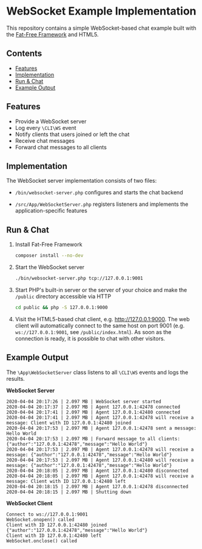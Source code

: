 # WebSocket Example Implementation

This repository contains a simple WebSocket-based chat example built with the [Fat-Free Framework](https://fatfreeframework.com) and HTML5.

## Contents

* [Features](#features)
* [Implementation](#implementation)
* [Run & Chat](#run---chat)
* [Example Output](#example-output)

## Features

-   Provide a WebSocket server
-   Log every `\CLI\WS` event
-   Notify clients that users joined or left the chat
-   Receive chat messages
-   Forward chat messages to all clients

## Implementation

The WebSocket server implementation consists of two files:

-   `/bin/websocket-server.php` configures and starts the chat backend

-   `/src/App/WebSocketServer.php` registers listeners and implements the application-specific features

## Run & Chat

1.  Install Fat-Free Framework

    ```bash
    composer install --no-dev
    ```

2.  Start the WebSocket server

    ```bash
    ./bin/websocket-server.php tcp://127.0.0.1:9001
    ```

3.  Start PHP's built-in server or the server of your choice
    and make the `/public` directory accessible via HTTP

    ```bash
    cd public && php -S 127.0.0.1:9000
    ```

4.  Visit the HTML5-based chat client, e.g. http://127.0.0.1:9000.
    The web client will automatically connect to the same host on port 9001
    (e.g. `ws://127.0.0.1:9001`, see `/public/index.html`).
    As soon as the connection is ready,
    it is possible to chat with other visitors.

## Example Output

The `\App\WebSocketServer` class listens to all `\CLI\WS` events and logs the results.

**WebSocket Server**

```
2020-04-04 20:17:26 | 2.097 MB | WebSocket server started
2020-04-04 20:17:37 | 2.097 MB | Agent 127.0.0.1:42478 connected
2020-04-04 20:17:41 | 2.097 MB | Agent 127.0.0.1:42480 connected
2020-04-04 20:17:41 | 2.097 MB | Agent 127.0.0.1:42478 will receive a message: Client with ID 127.0.0.1:42480 joined
2020-04-04 20:17:53 | 2.097 MB | Agent 127.0.0.1:42478 sent a message: Hello World
2020-04-04 20:17:53 | 2.097 MB | Forward message to all clients: {"author":"127.0.0.1:42478","message":"Hello World"}
2020-04-04 20:17:53 | 2.097 MB | Agent 127.0.0.1:42478 will receive a message: {"author":"127.0.0.1:42478","message":"Hello World"}
2020-04-04 20:17:53 | 2.097 MB | Agent 127.0.0.1:42480 will receive a message: {"author":"127.0.0.1:42478","message":"Hello World"}
2020-04-04 20:18:05 | 2.097 MB | Agent 127.0.0.1:42480 disconnected
2020-04-04 20:18:05 | 2.097 MB | Agent 127.0.0.1:42478 will receive a message: Client with ID 127.0.0.1:42480 left
2020-04-04 20:18:15 | 2.097 MB | Agent 127.0.0.1:42478 disconnected
2020-04-04 20:18:15 | 2.097 MB | Shutting down
```

**WebSocket Client**

```
Connect to ws://127.0.0.1:9001
WebSocket.onopen() called
Client with ID 127.0.0.1:42480 joined
{"author":"127.0.0.1:42478","message":"Hello World"}
Client with ID 127.0.0.1:42480 left
WebSocket.onclose() called
```

